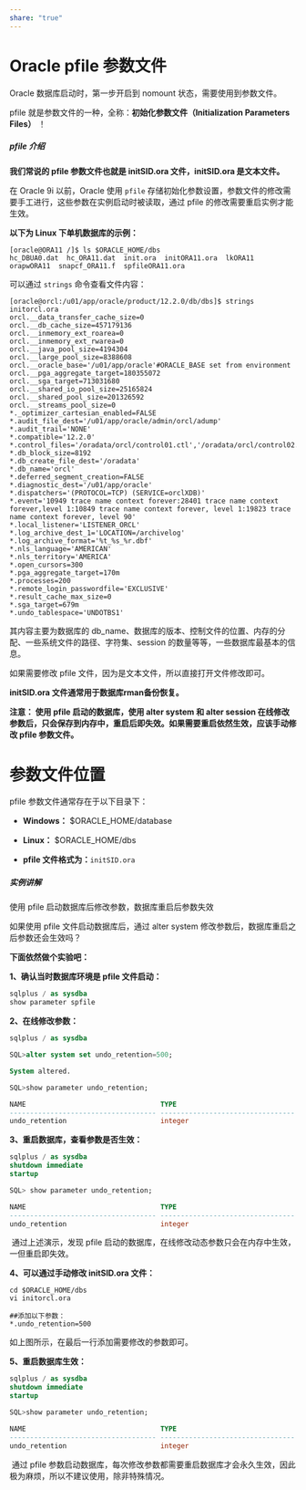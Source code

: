 ```yaml
---
share: "true"
---
```


# Oracle pfile 参数文件

Oracle 数据库启动时，第一步开启到 nomount 状态，需要使用到参数文件。

pfile 就是参数文件的一种，全称：**初始化参数文件（Initialization Parameters Files）** ！

##### pfile 介绍

**我们常说的 pfile 参数文件也就是 initSID.ora 文件，initSID.ora 是文本文件。**

在 Oracle 9i 以前，Oracle 使用 `pfile` 存储初始化参数设置，参数文件的修改需要手工进行，这些参数在实例启动时被读取，通过 pfile 的修改需要重启实例才能生效。

**以下为 Linux 下单机数据库的示例：**

```shell
[oracle@ORA11 /]$ ls $ORACLE_HOME/dbs
hc_DBUA0.dat  hc_ORA11.dat  init.ora  initORA11.ora  lkORA11  orapwORA11  snapcf_ORA11.f  spfileORA11.ora
```

可以通过 `strings` 命令查看文件内容：

```shell
[oracle@orcl:/u01/app/oracle/product/12.2.0/db/dbs]$ strings initorcl.ora
orcl.__data_transfer_cache_size=0
orcl.__db_cache_size=457179136
orcl.__inmemory_ext_roarea=0
orcl.__inmemory_ext_rwarea=0
orcl.__java_pool_size=4194304
orcl.__large_pool_size=8388608
orcl.__oracle_base='/u01/app/oracle'#ORACLE_BASE set from environment
orcl.__pga_aggregate_target=180355072
orcl.__sga_target=713031680
orcl.__shared_io_pool_size=25165824
orcl.__shared_pool_size=201326592
orcl.__streams_pool_size=0
*._optimizer_cartesian_enabled=FALSE
*.audit_file_dest='/u01/app/oracle/admin/orcl/adump'
*.audit_trail='NONE'
*.compatible='12.2.0'
*.control_files='/oradata/orcl/control01.ctl','/oradata/orcl/control02.ctl'
*.db_block_size=8192
*.db_create_file_dest='/oradata'
*.db_name='orcl'
*.deferred_segment_creation=FALSE
*.diagnostic_dest='/u01/app/oracle'
*.dispatchers='(PROTOCOL=TCP) (SERVICE=orclXDB)'
*.event='10949 trace name context forever:28401 trace name context forever,level 1:10849 trace name context forever, level 1:19823 trace name context forever, level 90'
*.local_listener='LISTENER_ORCL'
*.log_archive_dest_1='LOCATION=/archivelog'
*.log_archive_format='%t_%s_%r.dbf'
*.nls_language='AMERICAN'
*.nls_territory='AMERICA'
*.open_cursors=300
*.pga_aggregate_target=170m
*.processes=200
*.remote_login_passwordfile='EXCLUSIVE'
*.result_cache_max_size=0
*.sga_target=679m
*.undo_tablespace='UNDOTBS1'
```

其内容主要为数据库的 db_name、数据库的版本、控制文件的位置、内存的分配、一些系统文件的路径、字符集、session 的数量等等，一些数据库最基本的信息。

如果需要修改 pfile 文件，因为是文本文件，所以直接打开文件修改即可。

**initSID.ora 文件通常用于数据库rman备份恢复。**

**注意： 使用 pfile 启动的数据库，使用 alter system 和 alter session 在线修改参数后，只会保存到内存中，重启后即失效。如果需要重启依然生效，应该手动修改 pfile 参数文件。** 

参数文件位置  
=========

pfile 参数文件通常存在于以下目录下：

* **Windows：**  $ORACLE_HOME/database
* **Linux：**  $ORACLE_HOME/dbs

* **pfile 文件格式为：**​`initSID.ora`​​

##### 实例讲解

使用 pfile 启动数据库后修改参数，数据库重启后参数失效

如果使用 pfile 文件启动数据库后，通过 alter system 修改参数后，数据库重启之后参数还会生效吗？

**下面依然做个实验吧：**

**1、确认当时数据库环境是 pfile 文件启动：**

```sql
sqlplus / as sysdba
show parameter spfile
```

**2、在线修改参数：**

```sql
sqlplus / as sysdba

SQL>alter system set undo_retention=500;

System altered.

SQL>show parameter undo_retention;

NAME                                 TYPE                              VALUE
------------------------------------ --------------------------------- ---------
undo_retention                       integer                           500
```

**3、重启数据库，查看参数是否生效：**

```sql
sqlplus / as sysdba
shutdown immediate
startup

SQL> show parameter undo_retention;

NAME                                 TYPE                              VALUE
------------------------------------ --------------------------------- ---------
undo_retention                       integer                           900
```

​ 通过上述演示，发现 pfile 启动的数据库，在线修改动态参数只会在内存中生效，一但重启即失效。

**4、可以通过手动修改 initSID.ora 文件：**

```shell
cd $ORACLE_HOME/dbs
vi initorcl.ora

##添加以下参数：
*.undo_retention=500
```

如上图所示，在最后一行添加需要修改的参数即可。

**5、重启数据库生效：**

```sql
sqlplus / as sysdba
shutdown immediate
startup

SQL>show parameter undo_retention;

NAME                                 TYPE                              VALUE
------------------------------------ --------------------------------- ---------
undo_retention                       integer                           500
```

​ 通过 pfile 参数启动数据库，每次修改参数都需要重启数据库才会永久生效，因此极为麻烦，所以不建议使用，除非特殊情况。
